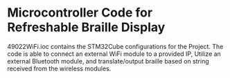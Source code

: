 # Microcontroller Code for Refreshable Braille Display

49022WiFi.ioc contains the STM32Cube configurations for the Project. The code is able to connect an external WiFi module to a provided IP, Utilize an external Bluetooth module, and translate/output braille based on string received from the wireless modules.
